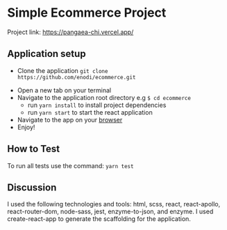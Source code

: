 # Simple Ecommerce Project

Project link: https://pangaea-chi.vercel.app/

## Application setup

- Clone the application `git clone https://github.com/enodi/ecommerce.git`

* Open a new tab on your terminal
* Navigate to the application root directory e.g `$ cd ecommerce`
  - run `yarn install` to install project dependencies
  - run `yarn start` to start the react application
* Navigate to the app on your [browser](http://localhost:3000)
* Enjoy!

## How to Test

To run all tests use the command: `yarn test`

## Discussion

I used the following technologies and tools: html, scss, react, react-apollo, react-router-dom, node-sass, jest, enzyme-to-json, and enzyme.
I used create-react-app to generate the scaffolding for the application.

